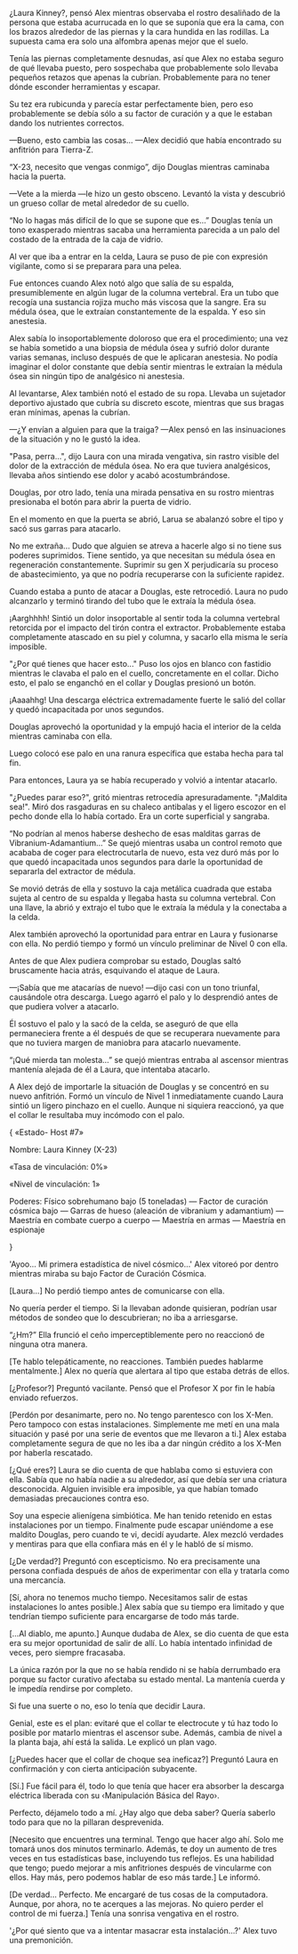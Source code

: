 
¿Laura Kinney?, pensó Alex mientras observaba el rostro desaliñado de la persona que estaba acurrucada en lo que se suponía que era la cama, con los brazos alrededor de las piernas y la cara hundida en las rodillas. La supuesta cama era solo una alfombra apenas mejor que el suelo.

Tenía las piernas completamente desnudas, así que Alex no estaba seguro de qué llevaba puesto, pero sospechaba que probablemente solo llevaba pequeños retazos que apenas la cubrían. Probablemente para no tener dónde esconder herramientas y escapar.

Su tez era rubicunda y parecía estar perfectamente bien, pero eso probablemente se debía sólo a su factor de curación y a que le estaban dando los nutrientes correctos.

—Bueno, esto cambia las cosas… —Alex decidió que había encontrado su anfitrión para Tierra-Z.

“X-23, necesito que vengas conmigo”, dijo Douglas mientras caminaba hacia la puerta.

—Vete a la mierda —le hizo un gesto obsceno. Levantó la vista y descubrió un grueso collar de metal alrededor de su cuello.

“No lo hagas más difícil de lo que se supone que es…” Douglas tenía un tono exasperado mientras sacaba una herramienta parecida a un palo del costado de la entrada de la caja de vidrio.

Al ver que iba a entrar en la celda, Laura se puso de pie con expresión vigilante, como si se preparara para una pelea.

Fue entonces cuando Alex notó algo que salía de su espalda, presumiblemente en algún lugar de la columna vertebral. Era un tubo que recogía una sustancia rojiza mucho más viscosa que la sangre. Era su médula ósea, que le extraían constantemente de la espalda. Y eso sin anestesia. 

Alex sabía lo insoportablemente doloroso que era el procedimiento; una vez se había sometido a una biopsia de médula ósea y sufrió dolor durante varias semanas, incluso después de que le aplicaran anestesia. No podía imaginar el dolor constante que debía sentir mientras le extraían la médula ósea sin ningún tipo de analgésico ni anestesia.

Al levantarse, Alex también notó el estado de su ropa. Llevaba un sujetador deportivo ajustado que cubría su discreto escote, mientras que sus bragas eran mínimas, apenas la cubrían.

—¿Y envían a alguien para que la traiga? —Alex pensó en las insinuaciones de la situación y no le gustó la idea.

"Pasa, perra...", dijo Laura con una mirada vengativa, sin rastro visible del dolor de la extracción de médula ósea. No era que tuviera analgésicos, llevaba años sintiendo ese dolor y acabó acostumbrándose.

Douglas, por otro lado, tenía una mirada pensativa en su rostro mientras presionaba el botón para abrir la puerta de vidrio.

En el momento en que la puerta se abrió, Larua se abalanzó sobre el tipo y sacó sus garras para atacarlo.

No me extraña... Dudo que alguien se atreva a hacerle algo si no tiene sus poderes suprimidos. Tiene sentido, ya que necesitan su médula ósea en regeneración constantemente. Suprimir su gen X perjudicaría su proceso de abastecimiento, ya que no podría recuperarse con la suficiente rapidez. 

Cuando estaba a punto de atacar a Douglas, este retrocedió. Laura no pudo alcanzarlo y terminó tirando del tubo que le extraía la médula ósea.

¡Aarghhhh! Sintió un dolor insoportable al sentir toda la columna vertebral retorcida por el impacto del tirón contra el extractor. Probablemente estaba completamente atascado en su piel y columna, y sacarlo ella misma le sería imposible.

"¿Por qué tienes que hacer esto..." Puso los ojos en blanco con fastidio mientras le clavaba el palo en el cuello, concretamente en el collar. Dicho esto, el palo se enganchó en el collar y Douglas presionó un botón.

¡Aaaahhg! Una descarga eléctrica extremadamente fuerte le salió del collar y quedó incapacitada por unos segundos.

Douglas aprovechó la oportunidad y la empujó hacia el interior de la celda mientras caminaba con ella.

Luego colocó ese palo en una ranura específica que estaba hecha para tal fin.

Para entonces, Laura ya se había recuperado y volvió a intentar atacarlo.

"¿Puedes parar eso?", gritó mientras retrocedía apresuradamente. "¡Maldita sea!". Miró dos rasgaduras en su chaleco antibalas y el ligero escozor en el pecho donde ella lo había cortado. Era un corte superficial y sangraba.

“No podrían al menos haberse deshecho de esas malditas garras de Vibranium-Adamantium…” Se quejó mientras usaba un control remoto que acababa de coger para electrocutarla de nuevo, esta vez duró más por lo que quedó incapacitada unos segundos para darle la oportunidad de separarla del extractor de médula.

Se movió detrás de ella y sostuvo la caja metálica cuadrada que estaba sujeta al centro de su espalda y llegaba hasta su columna vertebral. Con una llave, la abrió y extrajo el tubo que le extraía la médula y la conectaba a la celda.

Alex también aprovechó la oportunidad para entrar en Laura y fusionarse con ella. No perdió tiempo y formó un vínculo preliminar de Nivel 0 con ella.

Antes de que Alex pudiera comprobar su estado, Douglas saltó bruscamente hacia atrás, esquivando el ataque de Laura.

—¡Sabía que me atacarías de nuevo! —dijo casi con un tono triunfal, causándole otra descarga. Luego agarró el palo y lo desprendió antes de que pudiera volver a atacarlo.

Él sostuvo el palo y la sacó de la celda, se aseguró de que ella permaneciera frente a él después de que se recuperara nuevamente para que no tuviera margen de maniobra para atacarlo nuevamente.

“¡Qué mierda tan molesta…” se quejó mientras entraba al ascensor mientras mantenía alejada de él a Laura, que intentaba atacarlo.

A Alex dejó de importarle la situación de Douglas y se concentró en su nuevo anfitrión. Formó un vínculo de Nivel 1 inmediatamente cuando Laura sintió un ligero pinchazo en el cuello. Aunque ni siquiera reaccionó, ya que el collar le resultaba muy incómodo con el palo.

{ «Estado- Host #7»

Nombre: Laura Kinney (X-23)

«Tasa de vinculación: 0%»

«Nivel de vinculación: 1»

Poderes: Físico sobrehumano bajo (5 toneladas) — Factor de curación cósmica bajo — Garras de hueso (aleación de vibranium y adamantium) — Maestría en combate cuerpo a cuerpo — Maestría en armas — Maestría en espionaje

}

'Ayoo… Mi primera estadística de nivel cósmico…' Alex vitoreó por dentro mientras miraba su bajo Factor de Curación Cósmica.

[Laura…] No perdió tiempo antes de comunicarse con ella.

No quería perder el tiempo. Si la llevaban adonde quisieran, podrían usar métodos de sondeo que lo descubrieran; no iba a arriesgarse.

“¿Hm?” Ella frunció el ceño imperceptiblemente pero no reaccionó de ninguna otra manera.

[Te hablo telepáticamente, no reacciones. También puedes hablarme mentalmente.] Alex no quería que alertara al tipo que estaba detrás de ellos.

[¿Profesor?] Preguntó vacilante. Pensó que el Profesor X por fin le había enviado refuerzos.

[Perdón por desanimarte, pero no. No tengo parentesco con los X-Men. Pero tampoco con estas instalaciones. Simplemente me metí en una mala situación y pasé por una serie de eventos que me llevaron a ti.] Alex estaba completamente segura de que no les iba a dar ningún crédito a los X-Men por haberla rescatado.

[¿Qué eres?] Laura se dio cuenta de que hablaba como si estuviera con ella. Sabía que no había nadie a su alrededor, así que debía ser una criatura desconocida. Alguien invisible era imposible, ya que habían tomado demasiadas precauciones contra eso.

Soy una especie alienígena simbiótica. Me han tenido retenido en estas instalaciones por un tiempo. Finalmente pude escapar uniéndome a ese maldito Douglas, pero cuando te vi, decidí ayudarte. Alex mezcló verdades y mentiras para que ella confiara más en él y le habló de sí mismo.

[¿De verdad?] Preguntó con escepticismo. No era precisamente una persona confiada después de años de experimentar con ella y tratarla como una mercancía.

[Sí, ahora no tenemos mucho tiempo. Necesitamos salir de estas instalaciones lo antes posible.] Alex sabía que su tiempo era limitado y que tendrían tiempo suficiente para encargarse de todo más tarde.

[…Al diablo, me apunto.] Aunque dudaba de Alex, se dio cuenta de que esta era su mejor oportunidad de salir de allí. Lo había intentado infinidad de veces, pero siempre fracasaba.

La única razón por la que no se había rendido ni se había derrumbado era porque su factor curativo afectaba su estado mental. La mantenía cuerda y le impedía rendirse por completo.

Si fue una suerte o no, eso lo tenía que decidir Laura.

Genial, este es el plan: evitaré que el collar te electrocute y tú haz todo lo posible por matarlo mientras el ascensor sube. Además, cambia de nivel a la planta baja, ahí está la salida. Le explicó un plan vago.

[¿Puedes hacer que el collar de choque sea ineficaz?] Preguntó Laura en confirmación y con cierta anticipación subyacente.

[Sí.] Fue fácil para él, todo lo que tenía que hacer era absorber la descarga eléctrica liberada con su ‹Manipulación Básica del Rayo›.

Perfecto, déjamelo todo a mí. ¿Hay algo que deba saber? Quería saberlo todo para que no la pillaran desprevenida.

[Necesito que encuentres una terminal. Tengo que hacer algo ahí. Solo me tomará unos dos minutos terminarlo. Además, te doy un aumento de tres veces en tus estadísticas base, incluyendo tus reflejos. Es una habilidad que tengo; puedo mejorar a mis anfitriones después de vincularme con ellos. Hay más, pero podemos hablar de eso más tarde.] Le informó.

[De verdad... Perfecto. Me encargaré de tus cosas de la computadora. Aunque, por ahora, no te acerques a las mejoras. No quiero perder el control de mi fuerza.] Tenía una sonrisa vengativa en el rostro.

'¿Por qué siento que va a intentar masacrar esta instalación…?' Alex tuvo una premonición.
